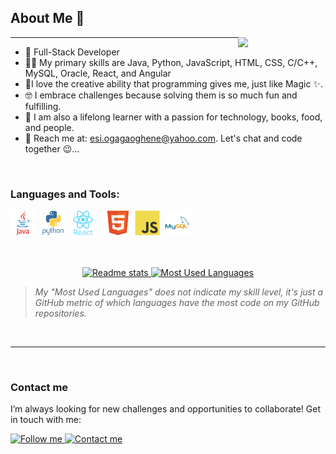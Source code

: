 ## About Me 👋
<img align='right' src="https://i.pinimg.com/564x/af/f1/28/aff128795f3de001b4cef283e555eed4.jpg" width="140">

***

- :man: Full-Stack Developer
- :man_technologist: My primary skills are Java, Python, JavaScript, HTML, CSS, C/C++, MySQL, Oracle, React, and Angular 
- :purple_heart:I love the creative ability that programming gives me, just like Magic :sparkles:. 
- :nerd_face: I embrace challenges because solving them is so much fun and fulfilling.
- 🌱 I am also a lifelong learner with a passion for technology, books, food, and people.
- 👀 Reach me at: esi.ogagaoghene@yahoo.com. Let's chat and code together :wink:...
        
<br>

<h3 align="left">Languages and Tools:</h3>
<div>
  <img src="https://github.com/devicons/devicon/blob/master/icons/java/java-original-wordmark.svg" title="Java" alt="Java" width="40" height="40"/>&nbsp;
  <img src="https://github.com/devicons/devicon/blob/master/icons/python/python-original-wordmark.svg" title="Python" alt="Python" width="40" height="40"/>&nbsp;
  <img src="https://github.com/devicons/devicon/blob/master/icons/react/react-original-wordmark.svg" title="React" alt="React" width="40" height="40"/>&nbsp;
 &nbsp;
  <img src="https://github.com/devicons/devicon/blob/master/icons/html5/html5-original.svg" title="HTML5" alt="HTML" width="40" height="40"/>&nbsp;
  <img src="https://github.com/devicons/devicon/blob/master/icons/javascript/javascript-original.svg" title="JavaScript" alt="JavaScript" width="40" height="40"/>&nbsp;
  <img src="https://github.com/devicons/devicon/blob/master/icons/mysql/mysql-original-wordmark.svg" title="MySQL"  alt="MySQL" width="40" height="40"/>&nbsp;
  
</div>
<br><br>
<p align="center">
    <a href="https://github-readme-stats.vercel.app/api?username=VanessaAoki&theme=radical&show_icons=true">
        <img height="200" alt="Readme stats" src="https://github-readme-stats.vercel.app/api?username=ogagaoghene&theme=graywhite&show_icons=true&icon_color=a960ff" />
    </a>
    <a href="https://github.com/ogagaoghene-esi-7a478647/github-readme-stats">
        <img height="200" alt="Most Used Languages" src="https://github-readme-stats.vercel.app/api/top-langs/?username=saqibjavaiddev&theme=graywhite&layout=compact)" />
    </a>
</p>

> *My "Most Used Languages" does not indicate my skill level, it's just a GitHub metric of which languages have the most code on my GitHub repositories.*
<br>


<hr>
<br>

### Contact me
I’m always looking for new challenges and opportunities to collaborate! Get in touch with me:
<br>
<p>

   <a href="https://www.linkedin.com/in/ogagaoghene-esi-7a478647">
        <img alt="Follow me" src="https://img.shields.io/badge/-LinkedIn-%23a960ff?style=for-the-badge&logo=linkedin">
    </a> 
 <a href="mailto:esi.ogagaoghene@yahoo.com">
        <img alt="Contact me" src="https://img.shields.io/badge/-contact%20me-%23a960ff?style=for-the-badge&logo=Mail.Ru">
    </a> 
   
  
</p>
<br
